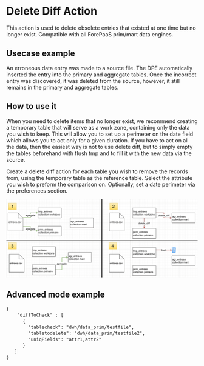 # Delete Diff Action

This action is used to delete obsolete entries that existed at one time but no longer exist. Compatible with all ForePaaS prim/mart data engines.

## Usecase example

An erroneous data entry was made to a source file. The DPE automatically inserted the entry into the primary and aggregate tables. Once the incorrect entry was discovered, it was deleted from the source, however, it still remains in the primary and aggregate tables.   

## How to use it

When you need to delete items that no longer exist, we recommend creating a temporary table that will serve as a work zone, containing only the data you wish to keep. This will allow you to set up a perimeter on the date field which allows you to act only for a given duration. If you have to act on all the data, then the easiest way is not to use delete diff, but to simply empty the tables beforehand with flush tmp and to fill it with the new data via the source. 

Create a delete diff action for each table you wish to remove the records from, using the temporary table as the reference table. Select the attribute you wish to preform the comparison on. Optionally, set a date perimeter via the preferences section. 

 ![delete-diff](picts/delete_diff.png)

## Advanced mode example

```
{ 
	"diffToCheck" : [
      {
        "tablecheck": "dwh/data_prim/testfile",
        "tabletodelete": "dwh/data_prim/testfile2",
        "uniqFields": "attr1,attr2"
      }
   ]
}
```
